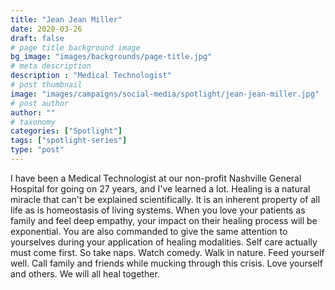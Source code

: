 ```yaml
---
title: "Jean Jean Miller"
date: 2020-03-26
draft: false
# page title background image
bg_image: "images/backgrounds/page-title.jpg"
# meta description
description : "Medical Technologist"
# post thumbnail
image: "images/campaigns/social-media/spotlight/jean-jean-miller.jpg"
# post author
author: ""
# taxonomy
categories: ["Spotlight"]
tags: ["spotlight-series"]
type: "post"
---
```


I have been a Medical Technologist at our non-profit Nashville General Hospital for going on 27 years​, and I've learned a lot. Healing is a natural miracle that can't be explained scientifically. It is an inherent property of all life as is homeostasis of living systems. When you love your patients as family and feel deep empathy, your impact on their healing process will be exponential. You are also commanded to give the same attention to yourselves during your application of healing modalities. Self care actually must come first. So take naps. Watch comedy. Walk in nature. Feed yourself well. Call family and friends while mucking through this crisis. Love yourself and others. We will all heal together.